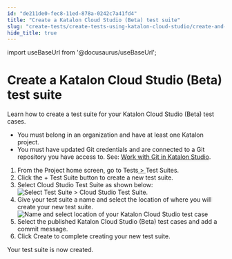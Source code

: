 ```yaml
---
id: "de211de0-fec8-11ed-878a-0242c7a41fd4"
title: "Create a Katalon Cloud Studio (Beta) test suite"
slug: "create-tests/create-tests-using-katalon-cloud-studio/create-and-manage-a-test-suite/create-a-katalon-cloud-studio-beta-test-suite"
hide_title: true
---
```

import useBaseUrl from '@docusaurus/useBaseUrl';


# <a id="task-2764" class="anchor_top_offset"/><a id="ariaid-title1" class="anchor_top_offset"/>Create a <span xmlns="http://www.w3.org/1999/xhtml" className="ph">Katalon Cloud Studio (Beta)</span>  test suite

<p xmlns="http://www.w3.org/1999/xhtml" className="shortdesc">Learn how to create a test suite for your <span className="ph">Katalon Cloud Studio (Beta)</span> test cases.</p> 
<div xmlns="http://www.w3.org/1999/xhtml" className="section prereq p"><ul className="ul"><li className="li">You must belong in an organization and have at least one Katalon project.</li><li className="li">You must have updated Git credentials and are connected to a Git repository you have access to. See: <a className="xref" href="/docs/create-tests/manage-projects/project-settings/git-integration/work-with-git-in-katalon-studio">Work with Git in Katalon Studio</a>.</li></ul></div>
<section xmlns="http://www.w3.org/1999/xhtml" className="section context"> </section> 
<ol xmlns="http://www.w3.org/1999/xhtml" className="ol steps"><li className="li step"><span className="ph cmd">From the Project home screen, go to <span className="ph menucascade"><span className="ph uicontrol">Tests</span><abbr title="and then"> &gt; </abbr><span className="ph uicontrol">Test Suites</span></span>.</span></li><li className="li step"><span className="ph cmd">Click the <span className="ph uicontrol">+ Test Suite button</span> to create a new test suite. </span></li><li className="li step"><span className="ph cmd">Select <span className="ph uicontrol">Cloud Studio Test Suite</span> as shown below: <img className="image" width={700} src={useBaseUrl("/dde91df0-fec8-11ed-878a-0242c7a41fd4.png")} alt="Select Test Suite > Cloud Studio Test Suite." /></span></li><li className="li step"><span className="ph cmd">Give your test suite a name and select the location of where you will create your new test suite. <img className="image" width={500} src={useBaseUrl("/de498d70-fec8-11ed-878a-0242c7a41fd4.png")} alt="Name and select location of your Katalon Cloud Studio test case" /> </span></li><li className="li step"><span className="ph cmd">Select the published <span className="ph">Katalon Cloud Studio (Beta)</span> test cases and add a commit message.</span></li><li className="li step"><span className="ph cmd">Click <span className="ph uicontrol">Create</span> to complete creating your new test suite.</span></li></ol> 
<section xmlns="http://www.w3.org/1999/xhtml" className="section result">Your test suite is now created.</section> 
